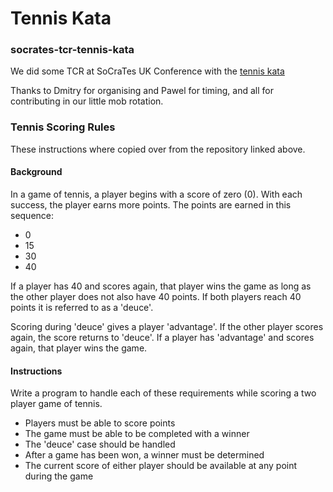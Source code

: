 # Tennis Kata

### socrates-tcr-tennis-kata

We did some TCR at SoCraTes UK Conference with the [tennis kata](https://github.com/ardalis/kata-catalog/blob/master/katas/Tennis%20Scoring.md)

Thanks to Dmitry for organising and Pawel for timing, and all for contributing
in our little mob rotation.

### Tennis Scoring Rules

These instructions where copied over from the repository linked above.

#### Background

In a game of tennis, a player begins with a score of zero (0). With each
success, the player earns more points. The points are earned in this sequence:

- 0
- 15
- 30
- 40

If a player has 40 and scores again, that player wins the game as long as the
other player does not also have 40 points. If both players reach 40 points it
is referred to as a 'deuce'.

Scoring during 'deuce' gives a player 'advantage'. If the other player scores
again, the score returns to 'deuce'. If a player has 'advantage' and scores
again, that player wins the game.

#### Instructions

Write a program to handle each of these requirements while scoring a two player
game of tennis.

- Players must be able to score points
- The game must be able to be completed with a winner
- The 'deuce' case should be handled
- After a game has been won, a winner must be determined
- The current score of either player should be available at any point during
  the game